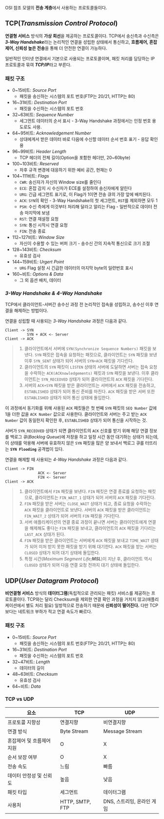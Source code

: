 OSI 참조 모델의 **전송 계층**에서 사용하는 프로토콜들이다.

## TCP(*Transmission Control Protocol*)

**연결형 서비스** 방식의 **가상 회선**을 제공하는 프로토콜이다. TCP에서 송신측과 수신측은 ***3-Way Handshake***라는 논리적인 연결을 성립한 상태에서 통신하고, **흐름제어, 혼잡제어, 신뢰성 높은 전송**을 통해 더 안전한 연결이 가능하다.

일반적인 인터넷 연결에서 기본으로 사용되는 프로토콜이며, 패킷 처리를 담당하는 IP 프로토콜과 묶여 ***TCP/IP***라고 부른다.

### 패킷 구조

 * 0~15비트: *Source Port*
   * 패킷을 송신하는 시스템의 포트 번호(FTP는 20/21, HTTP는 80)
 * 16~31비트: *Destination Port*
   * 패킷을 수신하는 시스템의 포트 번호
 * 32~63비트: *Sequence Number*
   * 세그먼트 데이터의 순서 표시 - 3-Way Handshake 과정에서는 인정 번호 용도로도 사용.
 * 64~95비트: *Acknowledgement Number*
   * 상대에게서 받은 데이터 바로 다음에 수신할 데이터 순서 번호 표기 - 응답 확인용
 * 96~99비트: *Header Length*
   * TCP 헤더의 전체 길이(Option을 포함한 헤더만, 20~60byte)
 * 100~103비트: *Reserved*
   * 차후 규격 변경에 대응하기 위한 예비 공간, 현재는 0
 * 104~111비트: *Flags*
   * `CWR`: 송신자가 자신의 Window size를 줄인다
   * `ECE`: 혼잡 감지 시 수신자가 ECE를 설정하여 송신자에게 알린다
   * `URG`: 긴급 세그먼트 표기로, 이 Flag가 1이면 전송 큐의 가장 앞에 배치된다.
   * `ACK`: `SYN`의 확인 - 3-Way Handshake의 첫 세그먼트, `RST`를 제외하면 모두 1 
   * `PSH`: 수신 측에게 이것부터 처리해 달라고 알리는 Flag - 일반적으로 데이터 전송 마지막에 보냄
   * `RST`: 연결 재설정 요청
   * `SYN`: 통신 시작시 연결 요청
   * `FIN`: 전송 종료
 * 112~127비트: *Window Size*
   * 자신이 수용할 수 있는 버퍼 크기 - 송수신 간의 지속적 통신으로 크기 조절
 * 128~143비트: *Checksum*
   * 유효성 검사
 * 144~159비트: *Urgert Point*
   * `URG` Flag 설정 시 긴급한 데이터의 마지막 byte의 일련번호 표시
 * 160~비트: *Options & Data*
   * 그 외 옵션 배치, 데이터
### *3-Way Handshake & 4-Way Handshake*

TCP에서 클라이언트-서버간 송수신 과정 전 논리적인 접속을 성립하고, 송수신 이후 연결을 해제하는 방법이다.

연결을 성립할 때 사용되는 *3-Way Handshake* 과정은 다음과 같다.

```
Client -> SYN
          SYN + ACK <- Server
Client -> ACK 
```

> 1. 클라이언트에서 서버에 `SYN(Synchronize Sequence Numbers)` 패킷을 보낸다. `SYN` 패킷은 접속을 요청하는 패킷으로, 클라이언트는 `SYN` 패킷을 보낸 이후 `SYN_SENT` 상태가 되어 서버의 `SYN+ACK` 패킷을 기다린다.
> 2. 클라이언트의 `SYN` 패킷이 `LISTEN` 상태의 서버에 도달하면 서버는 접속 요청을 수락하는 `ACK(ACKnowledgements)` 패킷과 `SYN` 패킷을 보낸다. 이후 클라이언트는 `SYN_RECEOVED` 상태가 되어 클라이언트의 `ACK` 패킷을 기다린다.
> 3. 서버의 `ACK+SYN` 패킷을 받은 클라이언트는 서버에서 `ACK` 패킷을 전송하고, `ESTABLISHED` 상태가 되어 통신 준비를 마친다. `ACK` 패킷을 받은 서버 또한 `ESTABLISHED` 상태가 되어 통신 상태에 돌입한다.

이 과정에서 동기화를 위해 사용된 `ACK` 패킷들은 첫 번째 `SYN` 패킷의 `SEQ Number` 값에 1을 더한 값을 `ACK Number` 값으로 사용한다. 클라이언트와 서버는 주고 받는 `ACK Number` 값이 동일한지 확인한 후, `ESTABLISHED` 상태가 되어 통신을 시작하는 것.

서버가 `SYN_RECEOVED` 상태가 되면 클라이언트의 `ACK` 신호를 받기 위해 해당 연결 정보를 백로그 큐(*Backlog Queue*)에 저장을 하고 일정 시간 동안 대기하는 상태가 되는데, 이 상태를 악용해 서버에 유효하지 않은 `SYN` 패킷을 많은 양 보내서 백로그 큐를 터뜨리는 **`SYN Flooding`** 공격법이 있다.

연결을 해제할 때 사용되는 *4-Way Handshake* 과정은 다음과 같다.

```
Client -> FIN
               ACK <- Server
               FIN <- Server
Client -> ACK 
```

> 1. 클라이언트에서 `FIN` 패킷을 보낸다. `FIN` 패킷은 연결 종료를 요청하는 패킷으로, 클라이언트는 `FIN_WAIT_1` 상태가 되어 서버의 `ACK` 패킷을 기다린다.
> 2. `FIN` 패킷을 받은 서버는 `CLOSE_WAIT` 상태가 되고, 종료 요청을 수락하는 `ACK` 패킷을 클라이언트로 보낸다. 서버의 `ACK` 패킷을 받은 클라이언트는 `FIN_WAIT_2` 상태가 되어 서버의 `FIN` 패킷을 기다린다.
> 3. 서버 애플리케이션의 연결 종료 과정이 끝나면 서버는 클라이언트에게 연결을 해제해도 좋다는 `FIN` 패킷을 보내고, 클라이언트의 `ACK` 패킷을 기다리는 `LAST_ACK` 상태가 된다.
> 4. `FIN` 패킷을 받은 클라이언트는 서버에게 `ACK` 패킷을 보내고 `TIME_WAIT` 상태가 되어 미처 받지 못한 패킷을 받기 위해 대기한다. `ACK` 패킷을 받는 서버는 `CLOSED` 상태가 되어 대기 상태에 돌입한다.
> 5. 특정 시간(*Maximum Segment Life;**MSL***)이 지난 후, 클라이언트 역시 `CLOSED` 상태가 되어 다음 연결 요청 전까지 대기 상태에 돌입한다.

## UDP(*User Datagram Protocol*)

**비연결형 서비스** 방식의 **데이터그램**(독립적으로 관리되는 패킷) 서비스를 제공하는 프로토콜이다. TCP와는 달리 Checksum을 제외한 연결 확인 과정을 거치지 않고(애플리케이션에서 별도 처리 필요) 일방적으로 전송하기 때문에 **신뢰성이 떨어진다.** 다만 TCP보다는 네트워크 부하가 적고 연결 속도가 빠르다.

### 패킷 구조

 * 0~15비트: *Source Port*
   * 패킷을 송신하는 시스템의 포트 번호(FTP는 20/21, HTTP는 80)
 * 16~31비트: *Destination Port*
   * 패킷을 수신하는 시스템의 포트 번호
 * 32~47비트: *Length*
   * 데이터의 길이
 * 48~63비트: *Checksum*
   * 유효성 검사
 * 64~비트: *Data*

### TCP vs UDP

| 요소 | TCP | UDP |
|-|-|-|
| 프로토콜 지향성 | 연결지향 | 비연결지향 |
| 연결 방식 | Byte Stream | Message Stream |
| 혼잡제어 및 흐름제어 지원 | O | X |
| 순서 보장 여부 | O | X |
| 전송 속도 | 느림 | 빠름 |
| 데이터 안정성 및 신뢰도 | 높음 | 낮음 |
| 패킷 타입 | 세그먼트 | 데이터그램 |
| 사용처 | HTTP, SMTP, FTP | DNS, 스트리밍, 온라인 게임 |
